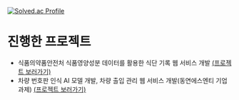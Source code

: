 [![Solved.ac Profile](http://mazassumnida.wtf/api/generate_badge?boj=ija06598)](https://solved.ac/ija06598)


# 진행한 프로젝트
- 식품의약품안전처 식품영양성분 데이터를 활용한 식단 기록 웹 서비스 개발 [(프로젝트 보러가기)](https://github.com/JaeMin1130/MiniProject_MealNote)
- 차량 번호판 인식 AI 모델 개발, 차량 출입 관리 웹 서비스 개발(동연에스엔티 기업 과제) [(프로젝트 보러가기)](https://github.com/JaeMin1130/MiniProject_LicensePlate)


